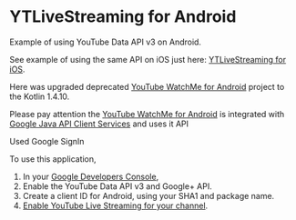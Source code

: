 # YTLiveStreaming for Android

Example of using YouTube Data API v3 on Android.

See example of using the same API on iOS just here: [YTLiveStreaming for iOS](https://github.com/SKrotkih/YTLiveStreaming). 

Here was upgraded deprecated [YouTube WatchMe for Android](https://github.com/youtube/yt-watchme) project to the Kotlin 1.4.10.

Please pay attention the [YouTube WatchMe for Android](https://github.com/youtube/yt-watchme) is integrated with [Google Java API Client Services](https://github.com/googleapis/google-api-java-client-services) and uses it API 

Used Google SignIn 

To use this application,

1. In your [Google Developers Console](https://console.developers.google.com),
 1. Enable the YouTube Data API v3 and Google+ API.
 1. Create a client ID for Android, using your SHA1 and package name.
1. [Enable YouTube Live Streaming for your channel](https://support.google.com/youtube/answer/2474026?hl=en).

